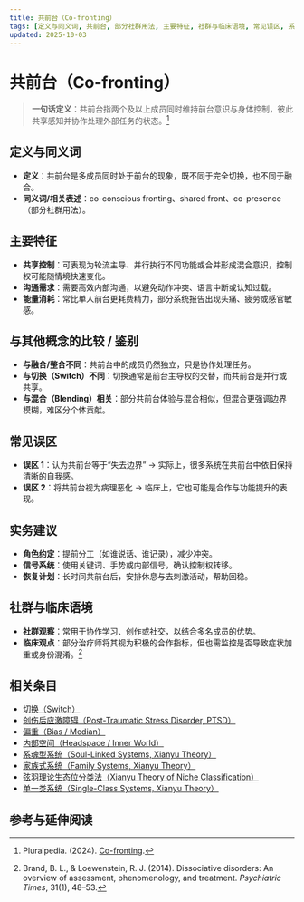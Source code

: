 ```yaml
---
title: 共前台（Co-fronting）
tags: [定义与同义词, 共前台, 部分社群用法, 主要特征, 社群与临床语境, 常见误区, 系统体验与机制, 实务建议]
updated: 2025-10-03
---
```


# 共前台（Co-fronting）

> **一句话定义**：共前台指两个及以上成员同时维持前台意识与身体控制，彼此共享感知并协作处理外部任务的状态。[^pluralpedia-cofront]

## 定义与同义词

* **定义**：共前台是多成员同时处于前台的现象，既不同于完全切换，也不同于融合。
* **同义词/相关表述**：co-conscious fronting、shared front、co-presence（部分社群用法）。

## 主要特征

* **共享控制**：可表现为轮流主导、并行执行不同功能或合并形成混合意识，控制权可能随情境快速变化。
* **沟通需求**：需要高效内部沟通，以避免动作冲突、语言中断或认知过载。
* **能量消耗**：常比单人前台更耗费精力，部分系统报告出现头痛、疲劳或感官敏感。

## 与其他概念的比较 / 鉴别

* **与融合/整合不同**：共前台中的成员仍然独立，只是协作处理任务。
* **与切换（Switch）不同**：切换通常是前台主导权的交替，而共前台是并行或共享。
* **与混合（Blending）相关**：部分共前台体验与混合相似，但混合更强调边界模糊，难区分个体贡献。

## 常见误区

* **误区 1**：认为共前台等于“失去边界” → 实际上，很多系统在共前台中依旧保持清晰的自我感。
* **误区 2**：将共前台视为病理恶化 → 临床上，它也可能是合作与功能提升的表现。

## 实务建议

* **角色约定**：提前分工（如谁说话、谁记录），减少冲突。
* **信号系统**：使用关键词、手势或内部信号，确认控制权转移。
* **恢复计划**：长时间共前台后，安排休息与去刺激活动，帮助回稳。

## 社群与临床语境

* **社群观察**：常用于协作学习、创作或社交，以结合多名成员的优势。
* **临床观点**：部分治疗师将其视为积极的合作指标，但也需监控是否导致症状加重或身份混淆。[^brand2014]

## 相关条目

- [切换（Switch）](/entries/Switch.md)
- [创伤后应激障碍（Post-Traumatic Stress Disorder, PTSD）](/entries/PTSD.md)
- [偏重（Bias / Median）](/entries/Bias.md)
- [内部空间（Headspace / Inner World）](/entries/Headspace-Inner-World.md)
- [系魂型系统（Soul-Linked Systems, Xianyu Theory）](/entries/Soul-Linked-Systems-Xianyu.md)
- [家族式系统（Family Systems, Xianyu Theory）](/entries/Family-Systems-Xianyu.md)
- [弦羽理论生态位分类法（Xianyu Theory of Niche Classification）](/entries/Xianyu-Theory-Niche-Classification.md)
- [单一类系统（Single-Class Systems, Xianyu Theory）](/entries/Single-Class-Systems-Xianyu.md)
## 参考与延伸阅读

[^pluralpedia-cofront]: Pluralpedia. (2024). [Co-fronting](https://pluralpedia.org/w/Co-fronting).

[^brand2014]: Brand, B. L., & Loewenstein, R. J. (2014). Dissociative disorders: An overview of assessment, phenomenology, and treatment. *Psychiatric Times*, 31(1), 48–53.
